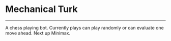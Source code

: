 # Mechanical Turk
---

A chess playing bot. Currently plays can play randomly or can evaluate one move ahead. Next up Minimax.
